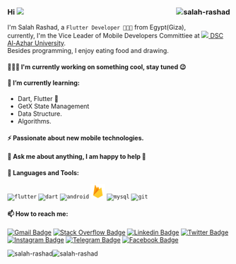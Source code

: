 ### Hi <img src="https://media.giphy.com/media/hvRJCLFzcasrR4ia7z/giphy.gif" width="25px"> <img align="right" src="https://komarev.com/ghpvc/?username=salah-rashad" alt="salah-rashad" />

<!--

<a href="mailto:salah.r.ahmed@gmail.com" target="_blank">
  <img align="left" alt="Salah Rashad | Gmail" width="22px" src="https://cdn.jsdelivr.net/npm/simple-icons@v3/icons/gmail.svg" />
</a>
<a href="https://twitter.com/SalahRAhmed" target="_blank">
  <img align="left" alt="Salah Rashad | Twitter" width="22px" src="https://cdn.jsdelivr.net/npm/simple-icons@v3/icons/twitter.svg" />
</a>
<a href="https://www.linkedin.com/in/salah-rashad/" target="_blank">
  <img align="left" alt="Salah Rashad | LinkdeIN" width="22px" src="https://cdn.jsdelivr.net/npm/simple-icons@v3/icons/linkedin.svg" />
</a>
<a href="https://stackoverflow.com/users/9768854/salah-rashad" target="_blank">
  <img align="left" alt="Salah Rashad | Stack Overflow" width="22px" src="https://cdn.jsdelivr.net/npm/simple-icons@v3/icons/stackoverflow.svg" />
</a>
<a href="https://t.me/Sala7_Ra4ad" target="_blank">
  <img align="left" alt="Salah Rashad | Telegram" width="22px" src="https://cdn.jsdelivr.net/npm/simple-icons@v3/icons/telegram.svg" />
</a>
<a href="https://www.facebook.com/Sala7.Ra4ad" target="_blank">
  <img align="left" alt="Salah Rashad | Facebook" width="22px" src="https://cdn.jsdelivr.net/npm/simple-icons@v3/icons/facebook.svg" />
</a>

-->



I'm Salah Rashad, a `Flutter Developer 👨🏻‍💻` from Egypt(Giza), 
<br />
currently, I'm the Vice Leader of Mobile Developers Committiee at 
<a href="https://dsc.community.dev/al-azhar-university/" target="_blank"><img src="https://dscinberlin.de/img/logo_color.png" width="22px"/> DSC Al-Azhar University</a>.
<br />
Besides programming, I enjoy eating food and drawing.

<!-- #### 🔭 I’m currently working on:
- HeistSquad (A Game with Flutter [![Powered by Flame](https://img.shields.io/badge/Powered%20by-%F0%9F%94%A5-orange.svg)](https://flame-engine.org)) -->

#### 👨🏽‍💻 I'm currently working on something cool, stay tuned :wink:
#### 🌱 I’m currently learning: 
- Dart, Flutter 💙
- GetX State Management
- Data Structure.
- Algorithms.
#### ⚡ Passionate about new mobile technologies.
#### 💬 Ask me about anything, I am happy to help 💛
#### 🧰 Languages and Tools:
<p align="left">
  <code><img height="32" src="https://www.vectorlogo.zone/logos/flutterio/flutterio-icon.svg" alt="flutter"></code>
  <code><img height="32" src="https://www.vectorlogo.zone/logos/dartlang/dartlang-icon.svg" alt="dart"></code>
  <code><img height="32" src="https://devicons.github.io/devicon/devicon.git/icons/android/android-original-wordmark.svg" alt="android"></code>
  <code><img height="32" src="https://raw.githubusercontent.com/github/explore/80688e429a7d4ef2fca1e82350fe8e3517d3494d/topics/firebase/firebase.png" alt="firebase"></code>
  <code><img height="32" src="https://cdn.iconscout.com/icon/free/png-256/mysql-19-1174939.png" alt="mysql"></code>
  <code><img height="32" src="https://cdn.iconscout.com/icon/free/png-256/git-16-1175195.png" alt="git"></code>
</p>

#### 📫 How to reach me:
[![Gmail Badge](https://img.shields.io/badge/-Gmail-c14438?style=for-the-badge&logo=Gmail&logoColor=white&link=mailto:salah.r.ahmed@gmail.com)](mailto:salah.r.ahmed@gmail.com)
[![Stack Overflow Badge](https://img.shields.io/badge/-StackOverflow-ef8236?style=for-the-badge&labelColor=ef8236&logo=stackoverflow&logoColor=white&link=https://www.linkedin.com/in/salah-rashad/)](https://www.linkedin.com/in/salah-rashad/)
[![Linkedin Badge](https://img.shields.io/badge/-LinkedIn-2867B2?style=for-the-badge&labelColor=2867B2&logo=Linkedin&logoColor=white&link=https://www.linkedin.com/in/salah-rashad/)](https://www.linkedin.com/in/salah-rashad/)
[![Twitter Badge](https://img.shields.io/badge/-Twitter-1ca0f1?style=for-the-badge&labelColor=1ca0f1&logo=twitter&logoColor=white&link=https://twitter.com/SalahRAhmed)](https://twitter.com/SalahRAhmed)
[![Instagram Badge](https://img.shields.io/badge/-Instagram-C13584?style=for-the-badge&labelColor=C13584&logo=instagram&logoColor=white&link=https://www.instagram.com/salah.r.ahmed/)](https://www.instagram.com/salah.r.ahmed/)
[![Telegram Badge](https://img.shields.io/badge/-Telegram-0088cc?style=for-the-badge&labelColor=0088cc&logo=telegram&logoColor=white&link=https://t.me/Sala7_Ra4ad)](https://t.me/Sala7_Ra4ad)
[![Facebook Badge](https://img.shields.io/badge/-Facebook-4267B2?style=for-the-badge&labelColor=4267B2&logo=facebook&logoColor=white&link=https://www.facebook.com/Sala7.Ra4ad)](https://www.facebook.com/Sala7.Ra4ad)
<!-- 
- [LinkedIn](https://www.linkedin.com/in/salah-rashad/)
- [Stack Overflow](https://stackoverflow.com/users/9768854/salah-rashad)
- [Twitter](https://twitter.com/SalahRAhmed)
- [Facebook](https://www.facebook.com/Sala7.Ra4ad)
-->

<p> 
  <img align="left" src="https://github-readme-stats.vercel.app/api?username=salah-rashad&show_icons=true&theme=gotham" alt="salah-rashad" />
  <img align="left" src="https://github-readme-stats.vercel.app/api/top-langs/?username=salah-rashad&layout=compact&show_icons=true&theme=gotham" alt="salah-rashad" />
</p>

